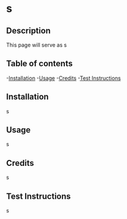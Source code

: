 
# s

## Description

This page will serve as s

## Table of contents

-[Installation](#installation)
-[Usage](#usage)
-[Credits](#credits)
-[Test Instructions](#test-instructions)


## Installation

s


## Usage

s


## Credits

s

## Test Instructions

s

